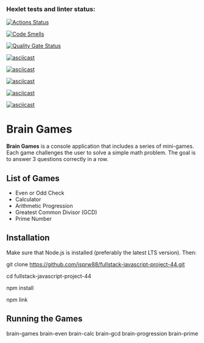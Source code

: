 ### Hexlet tests and linter status:

[![Actions Status](https://github.com/jsprw88/fullstack-javascript-project-44/actions/workflows/hexlet-check.yml/badge.svg)](https://github.com/jsprw88/fullstack-javascript-project-44/actions)

[![Code Smells](https://sonarcloud.io/api/project_badges/measure?project=jsprw88_fullstack-javascript-project-44&metric=code_smells)](https://sonarcloud.io/summary/new_code?id=jsprw88_fullstack-javascript-project-44)

[![Quality Gate Status](https://sonarcloud.io/api/project_badges/measure?project=jsprw88_fullstack-javascript-project-44&metric=alert_status)](https://sonarcloud.io/summary/new_code?id=jsprw88_fullstack-javascript-project-44)

[![asciicast](https://asciinema.org/a/Aq2tpMUV3wXpxHMCuJWAupnmW.svg)](https://asciinema.org/a/Aq2tpMUV3wXpxHMCuJWAupnmW)

[![asciicast](https://asciinema.org/a/M2s1g0Q3VEGAvaW9aALvNlbYK.svg)](https://asciinema.org/a/M2s1g0Q3VEGAvaW9aALvNlbYK)

[![asciicast](https://asciinema.org/a/8o1TIl7xgsV9Fo9p4F6ymS5T6.svg)](https://asciinema.org/a/8o1TIl7xgsV9Fo9p4F6ymS5T6)

[![asciicast](https://asciinema.org/a/oryTQFLcYlNWu93io09wq8AYC.svg)](https://asciinema.org/a/oryTQFLcYlNWu93io09wq8AYC)

[![asciicast](https://asciinema.org/a/NvhdtVwhkYKiel4q1O1ExMfu2.svg)](https://asciinema.org/a/NvhdtVwhkYKiel4q1O1ExMfu2)

# Brain Games

**Brain Games** is a console application that includes a series of mini-games. Each game challenges the user to solve a simple math problem. The goal is to answer 3 questions correctly in a row.

## List of Games

- Even or Odd Check
- Calculator
- Arithmetic Progression
- Greatest Common Divisor (GCD)
- Prime Number

## Installation

Make sure that Node.js is installed (preferably the latest LTS version). Then:

git clone https://github.com/jsprw88/fullstack-javascript-project-44.git

cd fullstack-javascript-project-44

npm install

npm link

## Running the Games

brain-games
brain-even
brain-calc
brain-gcd
brain-progression
brain-prime
